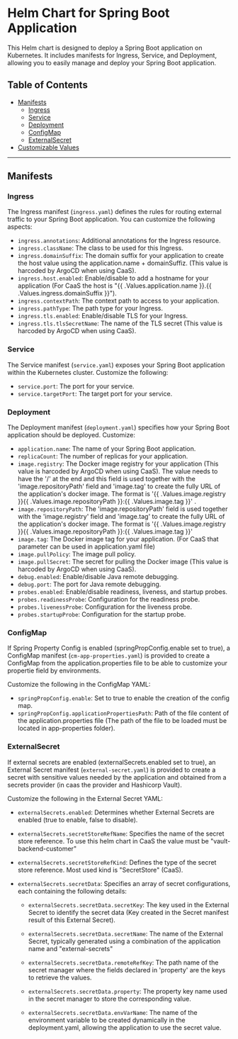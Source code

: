 # Helm Chart for Spring Boot Application

This Helm chart is designed to deploy a Spring Boot application on Kubernetes. It includes manifests for Ingress, Service, and Deployment, allowing you to easily manage and deploy your Spring Boot application.

## Table of Contents

- [Manifests](#manifests)
  - [Ingress](#ingress)
  - [Service](#service)
  - [Deployment](#deployment)
  - [ConfigMap](#configmap)
  - [ExternalSecret](#externalsecret)
- [Customizable Values](#customizable-values)

---

## Manifests

### Ingress

The Ingress manifest (`ingress.yaml`) defines the rules for routing external traffic to your Spring Boot application. You can customize the following aspects:

- `ingress.annotations`: Additional annotations for the Ingress resource.
- `ingress.className`: The class to be used for this Ingress.
- `ingress.domainSuffix`: The domain suffix for your application to create the host value using the application.name + domainSuffiz. (This value is harcoded by ArgoCD when using CaaS).
- `ingress.host.enabled`: Enable/disable to add a hostname for your application (For CaaS the host is "{{ .Values.application.name }}.{{ .Values.ingress.domainSuffix }}").
- `ingress.contextPath`: The context path to access to your application.
- `ingress.pathType`: The path type for your Ingress.
- `ingress.tls.enabled`: Enable/disable TLS for your Ingress.
- `ingress.tls.tlsSecretName`: The name of the TLS secret (This value is harcoded by ArgoCD when using CaaS). 

### Service

The Service manifest (`service.yaml`) exposes your Spring Boot application within the Kubernetes cluster. Customize the following:

- `service.port`: The port for your service.
- `service.targetPort`: The target port for your service.

### Deployment

The Deployment manifest (`deployment.yaml`) specifies how your Spring Boot application should be deployed. Customize:

- `application.name`: The name of your Spring Boot application.
- `replicaCount`: The number of replicas for your application.
- `image.registry`: The Docker image registry for your application (This value is harcoded by ArgoCD when using CaaS). The value needs to have the '/' at the end and this field is used together with the 'image.repositoryPath' field and 'image.tag' to create the fully URL of the application's docker image. The format is '{{ .Values.image.registry }}{{ .Values.image.repositoryPath }}:{{ .Values.image.tag }}' .
- `image.repositoryPath`: The 'image.repositoryPath' field is used together with the 'image.registry' field and 'image.tag' to create the fully URL of the application's docker image. The format is '{{ .Values.image.registry }}{{ .Values.image.repositoryPath }}:{{ .Values.image.tag }}'
- `image.tag`: The Docker image tag for your application. (For CaaS that parameter can be used in application.yaml file)
- `image.pullPolicy`: The image pull policy.
- `image.pullSecret`: The secret for pulling the Docker image (This value is harcoded by ArgoCD when using CaaS).
- `debug.enabled`: Enable/disable Java remote debugging.
- `debug.port`: The port for Java remote debugging.
- `probes.enabled`: Enable/disable readiness, liveness, and startup probes.
- `probes.readinessProbe`: Configuration for the readiness probe.
- `probes.livenessProbe`: Configuration for the liveness probe.
- `probes.startupProbe`: Configuration for the startup probe.

### ConfigMap

If Spring Property Config is enabled (springPropConfig.enable set to true), a ConfigMap manifest (`cm-app-properties.yaml`) is provided to create a ConfigMap from the application.properties file to be able to customize your propertie field by environments. 

Customize the following in the ConfigMap YAML:

- `springPropConfig.enable`: Set to true to enable the creation of the config map.
- `springPropConfig.applicationPropertiesPath`: Path of the file content of the application.properties file (The path of the file to be loaded must be located in app-properties folder).

### ExternalSecret

If external secrets are enabled (externalSecrets.enabled set to true), an External Secret manifest (`external-secret.yaml`) is provided to create a secret with sensitive values needed by the application and obtained from a secrets provider (in caas the provider and Hashicorp Vault).

Customize the following in the External Secret YAML:

- `externalSecrets.enabled`: Determines whether External Secrets are enabled (true to enable, false to disable).

- `externalSecrets.secretStoreRefName`: Specifies the name of the secret store reference. To use this helm chart in CaaS the value must be "vault-backend-customer"

- `externalSecrets.secretStoreRefKind`: Defines the type of the secret store reference. Most used kind is "SecretStore" (CaaS).

- `externalSecrets.secretData`: Specifies an array of secret configurations, each containing the following details:

  - `externalSecrets.secretData.secretKey`: The key used in the External Secret to identify the secret data (Key created in the Secret manifest result of this External Secret).

  - `externalSecrets.secretData.secretName`: The name of the External Secret, typically generated using a combination of the application name and "external-secrets"

  - `externalSecrets.secretData.remoteRefKey`: The path name of the secret manager where the fields declared in 'property' are the keys to retrieve the values.

  - `externalSecrets.secretData.property`: The property key name used in the secret manager to store the corresponding value.

  - `externalSecrets.secretData.envVarName`: The name of the environment variable to be created dynamically in the deployment.yaml, allowing the application to use the secret value.


